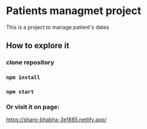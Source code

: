 # Patients managmet project

This is a project to manage patient's dates

## How to explore it

### clone repository

### `npm install`

### `npm start`

### Or visit it on page:
https://sharp-bhabha-3e1885.netlify.app/
